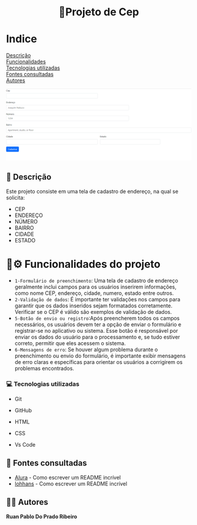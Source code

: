 <h1 align="center"> 🚀Projeto de Cep</h1>

# Indice

[Descrição](#descri%C3%A7%C3%A3o)  
[Funcionalidades](#funcionalidades)  
[Tecnologias utilizadas](#tecnologias-utilizadas)  
[Fontes consultadas](#fontes-consultadas)  
[Autores](#autores)  

![image](imagem/talacep.png)

## 📝 Descrição
Este projeto consiste em uma tela de cadastro de endereço, na qual se solicita:
* CEP
* ENDEREÇO
* NÚMERO
* BAIRRO
* CIDADE
* ESTADO
# :hammer:⚙️ Funcionalidades do projeto

- `1-Formulário de preenchimento`: Uma tela de cadastro de endereço geralmente inclui campos para os usuários inserirem informações, como nome CEP, endereço, cidade, numero, estado entre outros.
- `2-Validação de dados`: É importante ter validações nos campos para garantir que os dados inseridos sejam formatados corretamente. Verificar se o CEP é válido são exemplos de validação de dados.
- `5-Botão de envio ou registro`:Após preencherem todos os campos necessários, os usuários devem ter a opção de enviar o formulário e registrar-se no aplicativo ou sistema. Esse botão é responsável por enviar os dados do usuário para o processamento e, se tudo estiver correto, permitir que eles acessem o sistema.
- `6-Mensagens de erro`: Se houver algum problema durante o preenchimento ou envio do formulário, é importante exibir mensagens de erro claras e específicas para orientar os usuários a corrigirem os problemas encontrados.

### 💻 Tecnologias utilizadas

- Git  

- GitHub  

- HTML  

- CSS  

- Vs Code   

 
## 🔎 Fontes consultadas

* [Alura](https://www.alura.com.br/artigos/escrever-bom-readme) - Como escrever um README incrível
* [lohhans](https://gist.github.com/lohhans/f8da0b147550df3f96914d3797e9fb89) - Como escrever um README incrível

## 🙎🏽 Autores

**Ruan Pablo Do Prado Ribeiro**
